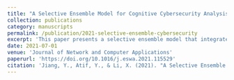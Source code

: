 ```yaml
---
title: "A Selective Ensemble Model for Cognitive Cybersecurity Analysis"
collection: publications
category: manuscripts
permalink: /publication/2021-selective-ensemble-cybersecurity
excerpt: 'This paper presents a selective ensemble model that integrates machine learning techniques to improve cognitive cybersecurity analysis, enhancing threat detection and vulnerability assessment in complex systems.'
date: 2021-07-01
venue: 'Journal of Network and Computer Applications'
paperurl: 'https://doi.org/10.1016/j.eswa.2021.115529'
citation: 'Jiang, Y., Atif, Y., & Li, X. (2021). "A Selective Ensemble Model for Cognitive Cybersecurity Analysis." <i>Expert Systems with Applications</i>, 185, 115529.'
---
```


